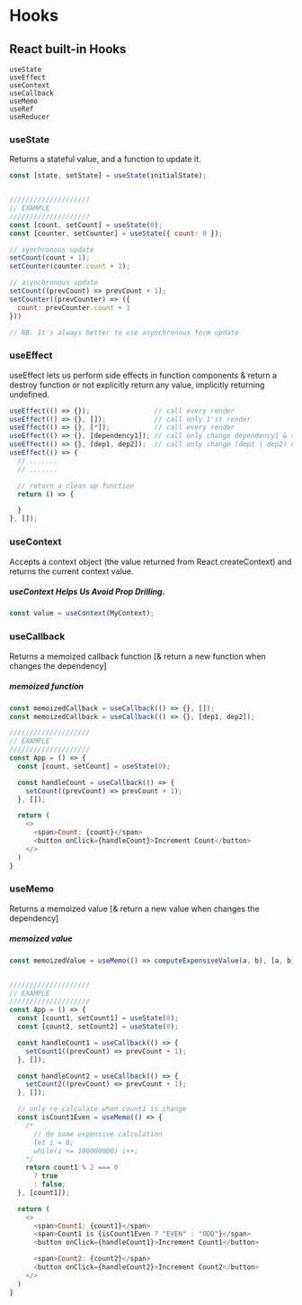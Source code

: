 # Hooks

## React built-in Hooks
```
useState
useEffect
useContext
useCallback
useMemo
useRef
useReducer
```

### useState
Returns a stateful value, and a function to update it.
```js
const [state, setState] = useState(initialState);


////////////////////
// EXAMPLE
////////////////////
const [count, setCount] = useState(0);
const [counter, setCounter] = useState({ count: 0 });

// synchronous update
setCount(count + 1);
setCounter(counter.count + 1);

// asynchronous update
setCount((prevCount) => prevCount + 1);
setCounter((prevCounter) => ({
  count: prevCounter.count + 1
}))

// NB: It's always better to use asynchronous form update
```


### useEffect
useEffect lets us perform side effects in function components & return a destroy function or not explicitly return any value, implicitly returning undefined.
```js
useEffect(() => {});                // call every render
useEffect(() => {}, []);            // call only 1'st render
useEffect(() => {}, [*]);           // call every render
useEffect(() => {}, [dependency1]); // call only change dependency1 & render
useEffect(() => {}, [dep1, dep2]);  // call only change (dep1 | dep2) & render
useEffect(() => {
  // .......
  // .......

  // return a clean up function
  return () => {

  }
}, []);
```


### useContext
Accepts a context object (the value returned from React.createContext) and returns the current context value.
##### useContext Helps Us Avoid Prop Drilling.
```js
const value = useContext(MyContext);
```


### useCallback
Returns a memoized callback function [& return a new function when changes the dependency]
##### memoized function
```js
const memoizedCallback = useCallback(() => {}, []);
const memoizedCallback = useCallback(() => {}, [dep1, dep2]);

////////////////////
// EXAMPLE
////////////////////
const App = () => {
  const [count, setCount] = useState(0);

  const handleCount = useCallback(() => {
    setCount((prevCount) => prevCount + 1);
  }, []);

  return (
    <>
      <span>Count: {count}</span>
      <button onClick={handleCount}>Increment Count</button>
    </>
  )
}
```


### useMemo
Returns a memoized value [& return a new value when changes the dependency]
##### memoized value
```js
const memoizedValue = useMemo(() => computeExpensiveValue(a, b), [a, b]);


////////////////////
// EXAMPLE
////////////////////
const App = () => {
  const [count1, setCount1] = useState(0);
  const [count2, setCount2] = useState(0);

  const handleCount1 = useCallback(() => {
    setCount1((prevCount) => prevCount + 1);
  }, []);

  const handleCount2 = useCallback(() => {
    setCount2((prevCount) => prevCount + 1);
  }, []);

  // only re-calculate when count1 is change
  const isCount1Even = useMemo(() => {
    /*
      // do some expensive calculation
      let i = 0;
      while(i <= 100000000) i++;
    */
    return count1 % 2 === 0
      ? true
      : false;
  }, [count1]);

  return (
    <>
      <span>Count1: {count1}</span>
      <span>Count1 is {isCount1Even ? "EVEN" : "ODD"}</span>
      <button onClick={handleCount1}>Increment Count1</button>

      <span>Count2: {count2}</span>
      <button onClick={handleCount2}>Increment Count2</button>
    </>
  )
}
```


### 

```js

```


### 

```js

```
